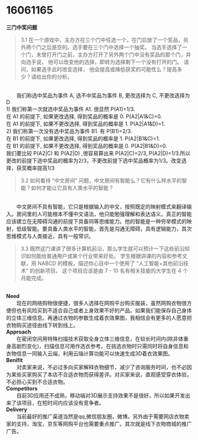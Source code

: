 16061165
===========================
<strong>三门中奖问题</strong>
>3.1 在一个游戏中，主办方在三个门中任选一个，在门后放了一个奖品，另外两个门之后是空的。选手要在三个门中选择一个抽奖。 当选手选择了一个门，未曾打开门之前，主办方打开了另外两个门中没有奖品的那个门，并向选手说， 他可以改变他的选择，即转为选择剩下一个没有打开的门。 请问，如果选手此时改变选择， 他会提高或降低获奖的可能性么？提高多少？请给出你的分析。

<br/>&emsp;&emsp;我们称选中奖品为事件 A, 选不中奖品为事件 B, 更改选择为 C, 不更改选择为 D 
<br/>1) 我们称第一次就选中奖品为事件 A1. 很显然 P(A1)=1/3. 
<br/>在 A1 的前提下, 如果更改选择, 得到奖品的概率是 0. P(A2|A1&C)=0. 
<br/>在 A1 的前提下, 如果不更改选择, 得到奖品的概率是 1. P(A2|A1&D)=1. 
<br/>2) 我们称第一次没有选中奖品为事件 B1. 有 P(B1)=2/3. 
<br/>在 B1 的前提下, 如果更改选择, 得到奖品的概率是 1. P(A2|B1&C)=1. 
<br/>在 B1 的前提下, 如果不更改选择, 得到奖品的概率是 0. P(A2|B1&D)=0. 
<br/>我们要比较 P(A2|C) 和 P(A2|D) ,很容易算出来 P(A2|C)=2/3, P(A2|D)=1/3.所以更改的前提下选中奖品的概率为2/3，不更改前提下选中奖品概率为1/3。改变选择，获奖概率提高1/3

>3.2 如何看待 “中文房间” 问题，中文房间有智能么？它有什么样水平的智能？如何才能让它具有人类水平的智能？

<br/>&emsp;&emsp;中文房间不具有智能，它只是根据输入的中文，按照既定的映射模式来翻译输入。房间里的人可能根本不懂中文语法，他只能勉强理解和表达语义。真正的智能应该建立在无障碍沟通的前提下具备同等思维能力。他的智能是一种穷举模式的映射，低级智能。要具备人类水平的智能，首先是沟通无障碍，具有逻辑能力，其次思维模式与人类接近，具有一般常识。

>3.3 既然这门课讲了很多计算机前沿，那么学生就可以预计一下这些前沿知识如何能给普通用户或某个行业带来好处。 学生根据讲课的内容和参考文献，用 NABCD 的模板，描述你心目中一个使用了 “人工智能+其他前沿技术” 的创新项目。 这个项目应该是由 7 - 10 名有相关技能的大学生在 4 个月能完成。
<br/>
<strong>Need</strong>
<br/>&emsp;&emsp;现在的网络购物很便捷，很多人选择在网购平台购买服装，虽然网购衣物很方便但也有风险买到不适合自己或者上身效果不好的产品。如果我们能保存自己身体的立体三维信息。再通过衣物的参数生成着衣效果图，我相信会有更多的人愿意把衣物购买途径由线下转到线上。<br/>
<strong>Approach</strong>
<br/>&emsp;&emsp;在密闭空间用特殊扫描技术获取全身立体三维信息，在较长时间内(除非体重身高剧烈变化)，扫描信息可用作选衣参考。在挑选衣物时只需同时将自身信息和衣物信息一同输入云端，利用云端计算功能可以快速生成3D着衣效果图。<br/>
<strong>Benifit</strong>
<br/>&emsp;&emsp;对卖家来说，不必过多向买家解释衣物细节，减少了咨询服务时间，也不必因为某些买家购买了本店不合适衣物而获得差评。对买家来说，直观感受穿衣体验，不必担心买到不合适衣物。<br/>
<strong>Competitors</strong>
<br/>&emsp;&emsp;目前3D应用还不成熟，移动端对3D展示支持效果不是很好。所以如果开发出来了该项目，在短时间内应该没有竞争者。<br/>
<strong>Delivery</strong>
<br/>&emsp;&emsp;当前最好的推广渠道当然是qq,微信朋友圈，微博。另外由于需要网店衣物卖家的支持，淘宝，京东等网购平台也需要重点推广。其次就是线下衣物商城的推广广告。
